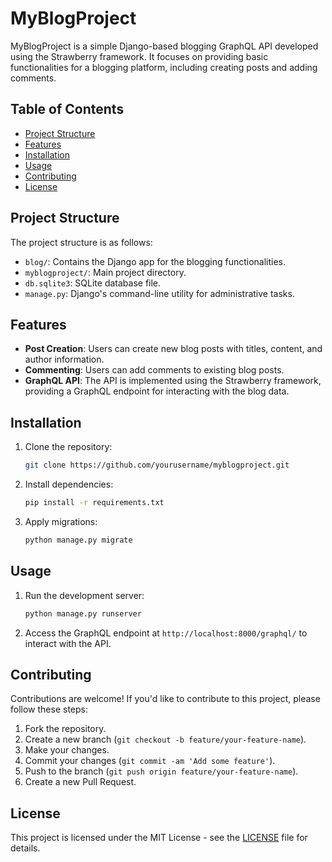 # MyBlogProject

MyBlogProject is a simple Django-based blogging GraphQL API developed using the Strawberry framework. It focuses on providing basic functionalities for a blogging platform, including creating posts and adding comments.

## Table of Contents

- [Project Structure](#project-structure)
- [Features](#features)
- [Installation](#installation)
- [Usage](#usage)
- [Contributing](#contributing)
- [License](#license)

## Project Structure

The project structure is as follows:


- `blog/`: Contains the Django app for the blogging functionalities.
- `myblogproject/`: Main project directory.
- `db.sqlite3`: SQLite database file.
- `manage.py`: Django's command-line utility for administrative tasks.

## Features

- **Post Creation**: Users can create new blog posts with titles, content, and author information.
- **Commenting**: Users can add comments to existing blog posts.
- **GraphQL API**: The API is implemented using the Strawberry framework, providing a GraphQL endpoint for interacting with the blog data.

## Installation

1. Clone the repository:

    ```bash
    git clone https://github.com/yourusername/myblogproject.git
    ```

2. Install dependencies:

    ```bash
    pip install -r requirements.txt
    ```

3. Apply migrations:

    ```bash
    python manage.py migrate
    ```

## Usage

1. Run the development server:

    ```bash
    python manage.py runserver
    ```

2. Access the GraphQL endpoint at `http://localhost:8000/graphql/` to interact with the API.

## Contributing

Contributions are welcome! If you'd like to contribute to this project, please follow these steps:

1. Fork the repository.
2. Create a new branch (`git checkout -b feature/your-feature-name`).
3. Make your changes.
4. Commit your changes (`git commit -am 'Add some feature'`).
5. Push to the branch (`git push origin feature/your-feature-name`).
6. Create a new Pull Request.

## License

This project is licensed under the MIT License - see the [LICENSE](LICENSE) file for details.



